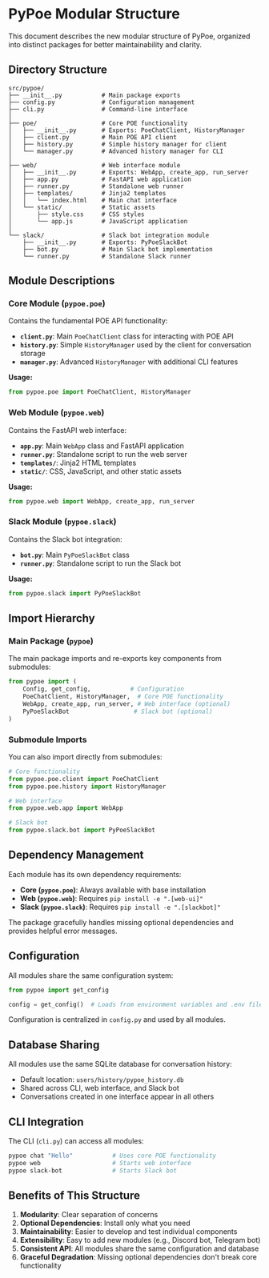# PyPoe Modular Structure

This document describes the new modular structure of PyPoe, organized into distinct packages for better maintainability and clarity.

## Directory Structure

```
src/pypoe/
├── __init__.py           # Main package exports
├── config.py             # Configuration management
├── cli.py                # Command-line interface
│
├── poe/                  # Core POE functionality
│   ├── __init__.py       # Exports: PoeChatClient, HistoryManager
│   ├── client.py         # Main POE API client
│   ├── history.py        # Simple history manager for client
│   └── manager.py        # Advanced history manager for CLI
│
├── web/                  # Web interface module
│   ├── __init__.py       # Exports: WebApp, create_app, run_server
│   ├── app.py            # FastAPI web application
│   ├── runner.py         # Standalone web runner
│   ├── templates/        # Jinja2 templates
│   │   └── index.html    # Main chat interface
│   └── static/           # Static assets
│       ├── style.css     # CSS styles
│       └── app.js        # JavaScript application
│
└── slack/                # Slack bot integration module
    ├── __init__.py       # Exports: PyPoeSlackBot
    ├── bot.py            # Main Slack bot implementation
    └── runner.py         # Standalone Slack runner
```

## Module Descriptions

### Core Module (`pypoe.poe`)

Contains the fundamental POE API functionality:

- **`client.py`**: Main `PoeChatClient` class for interacting with POE API
- **`history.py`**: Simple `HistoryManager` used by the client for conversation storage
- **`manager.py`**: Advanced `HistoryManager` with additional CLI features

**Usage:**
```python
from pypoe.poe import PoeChatClient, HistoryManager
```

### Web Module (`pypoe.web`)

Contains the FastAPI web interface:

- **`app.py`**: Main `WebApp` class and FastAPI application
- **`runner.py`**: Standalone script to run the web server
- **`templates/`**: Jinja2 HTML templates
- **`static/`**: CSS, JavaScript, and other static assets

**Usage:**
```python
from pypoe.web import WebApp, create_app, run_server
```

### Slack Module (`pypoe.slack`)

Contains the Slack bot integration:

- **`bot.py`**: Main `PyPoeSlackBot` class
- **`runner.py`**: Standalone script to run the Slack bot

**Usage:**
```python
from pypoe.slack import PyPoeSlackBot
```

## Import Hierarchy

### Main Package (`pypoe`)

The main package imports and re-exports key components from submodules:

```python
from pypoe import (
    Config, get_config,           # Configuration
    PoeChatClient, HistoryManager,  # Core POE functionality
    WebApp, create_app, run_server, # Web interface (optional)
    PyPoeSlackBot                  # Slack bot (optional)
)
```

### Submodule Imports

You can also import directly from submodules:

```python
# Core functionality
from pypoe.poe.client import PoeChatClient
from pypoe.poe.history import HistoryManager

# Web interface
from pypoe.web.app import WebApp

# Slack bot
from pypoe.slack.bot import PyPoeSlackBot
```

## Dependency Management

Each module has its own dependency requirements:

- **Core (`pypoe.poe`)**: Always available with base installation
- **Web (`pypoe.web`)**: Requires `pip install -e ".[web-ui]"`
- **Slack (`pypoe.slack`)**: Requires `pip install -e ".[slackbot]"`

The package gracefully handles missing optional dependencies and provides helpful error messages.

## Configuration

All modules share the same configuration system:

```python
from pypoe import get_config

config = get_config()  # Loads from environment variables and .env file
```

Configuration is centralized in `config.py` and used by all modules.

## Database Sharing

All modules use the same SQLite database for conversation history:

- Default location: `users/history/pypoe_history.db`
- Shared across CLI, web interface, and Slack bot
- Conversations created in one interface appear in all others

## CLI Integration

The CLI (`cli.py`) can access all modules:

```bash
pypoe chat "Hello"           # Uses core POE functionality
pypoe web                    # Starts web interface
pypoe slack-bot              # Starts Slack bot
```

## Benefits of This Structure

1. **Modularity**: Clear separation of concerns
2. **Optional Dependencies**: Install only what you need
3. **Maintainability**: Easier to develop and test individual components
4. **Extensibility**: Easy to add new modules (e.g., Discord bot, Telegram bot)
5. **Consistent API**: All modules share the same configuration and database
6. **Graceful Degradation**: Missing optional dependencies don't break core functionality 